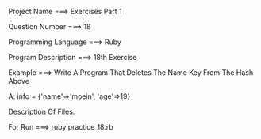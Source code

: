 Project Name ===> Exercises Part 1

Question Number ===> 18

Programming Language ===> Ruby

Program Description ===> 18th Exercise

Example ===> Write A Program That Deletes The Name Key From The Hash Above

A: info = {'name'=>'moein', 'age'=>19}

Description Of Files:

For Run ===> ruby practice_18.rb